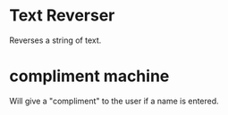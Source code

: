 # Text Reverser

Reverses a string of text.



# compliment machine

Will give a "compliment" to the user if a name is entered.
